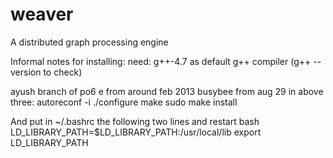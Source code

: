 weaver
======

A distributed graph processing engine


Informal notes for installing:
need: 
g++-4.7 as default g++ compiler (g++ --version to check)

ayush branch of po6
e from around feb 2013
busybee from aug 29
in above three:
autoreconf -i
./configure
make
sudo make install

And put in ~/.bashrc the following two lines and restart bash
LD_LIBRARY_PATH=$LD_LIBRARY_PATH:/usr/local/lib
export LD_LIBRARY_PATH

